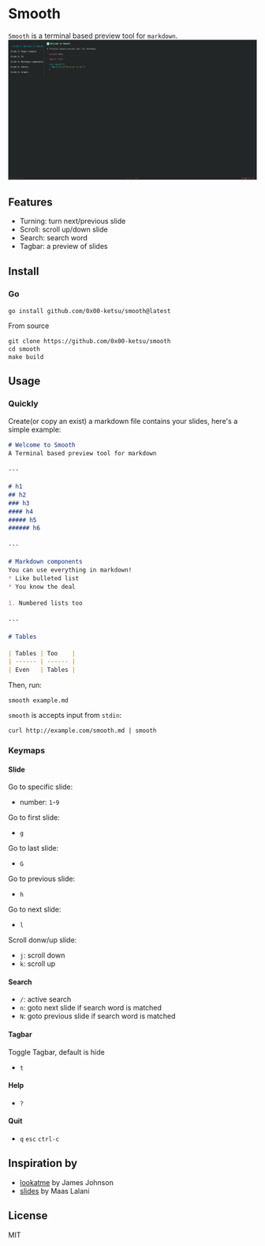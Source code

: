 # Smooth

`Smooth` is a terminal based preview tool for `markdown`.
![image](./_assets/screenshot.png) 

## Features

- Turning: turn next/previous slide
- Scroll: scroll up/down slide
- Search: search word
- Tagbar: a preview of slides


## Install

### Go

```shell
go install github.com/0x00-ketsu/smooth@latest
```

From source
```shell
git clone https://github.com/0x00-ketsu/smooth
cd smooth
make build
```


## Usage

### Quickly

Create(or copy an exist) a markdown file contains your slides, here's a simple example:

```markdown
# Welcome to Smooth
A Terminal based preview tool for markdown

---

# h1
## h2
### h3
#### h4
##### h5
###### h6

---

# Markdown components
You can use everything in markdown!
* Like bulleted list
* You know the deal

1. Numbered lists too

---

# Tables

| Tables | Too    |
| ------ | ------ |
| Even   | Tables |
```

Then, run:
```shell
smooth example.md 
```

`smooth` is accepts input from `stdin`:
```
curl http://example.com/smooth.md | smooth
```

### Keymaps

#### Slide

Go to specific slide:
- number: `1`-`9`

Go to first slide:
- `g`

Go to last slide:
- `G`

Go to previous slide:
- `h`

Go to next slide:
- `l`

Scroll donw/up slide:
- `j`: scroll down
- `k`: scroll up

#### Search

- `/`: active search
- `n`: goto next slide if search word is matched
- `N`: goto previous slide if search word is matched

#### Tagbar

Toggle Tagbar, default is hide
- `t`

#### Help

- `?`

#### Quit

- `q` `esc` `ctrl-c`


## Inspiration by

- [lookatme](https://github.com/d0c-s4vage/lookatme) by James Johnson
- [slides](https://github.com/maaslalani/slides) by Maas Lalani

## License
MIT
